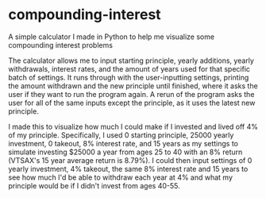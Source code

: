 # compounding-interest
A simple calculator I made in Python to help me visualize some compounding interest problems

The calculator allows me to input starting principle, yearly additions, yearly withdrawals, interest rates, and the amount of years used for that specific batch of settings. It runs through with the user-inputting settings, printing the amount withdrawn and the new principle until finished, where it asks the user if they want to run the program again. A rerun of the program asks the user for all of the same inputs except the principle, as it uses the latest new principle.

I made this to visualize how much I could make if I invested and lived off 4% of my principle.
Specifically, I used 0 starting principle, 25000 yearly investment, 0 takeout, 8% interest rate, and 15 years as my settings to simulate investing $25000 a year from ages 25 to 40 with an 8% return (VTSAX's 15 year average return is 8.79%). I could then input settings of 0 yearly investment, 4% takeout, the same 8% interest rate and 15 years to see how much I'd be able to withdraw each year at 4% and what my principle would be if I didn't invest from ages 40-55.
